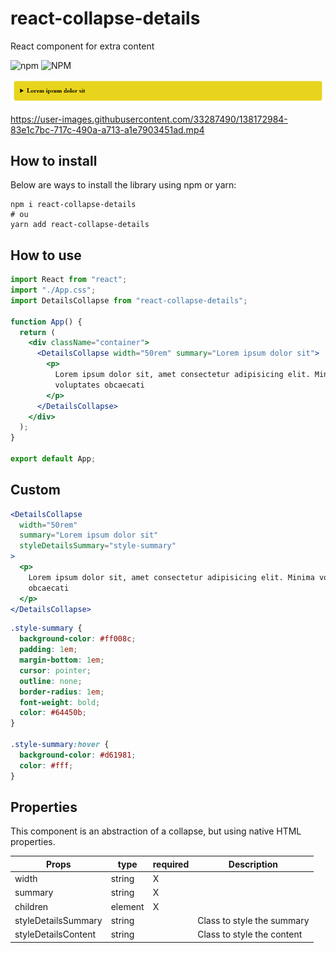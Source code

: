 # react-collapse-details

React component for extra content

![npm](https://img.shields.io/npm/v/react-collapse-details)
![NPM](https://img.shields.io/npm/l/react-collapse-details)

![Test Image 1](https://github.com/josellia/img-collapse/blob/master/collapse.PNG)

https://user-images.githubusercontent.com/33287490/138172984-83e1c7bc-717c-490a-a713-a1e7903451ad.mp4

## How to install

Below are ways to install the library using npm or yarn:

```
npm i react-collapse-details
# ou
yarn add react-collapse-details
```

## How to use

```jsx
import React from "react";
import "./App.css";
import DetailsCollapse from "react-collapse-details";

function App() {
  return (
    <div className="container">
      <DetailsCollapse width="50rem" summary="Lorem ipsum dolor sit">
        <p>
          Lorem ipsum dolor sit, amet consectetur adipisicing elit. Minima
          voluptates obcaecati
        </p>
      </DetailsCollapse>
    </div>
  );
}

export default App;
```

## Custom

```jsx
<DetailsCollapse
  width="50rem"
  summary="Lorem ipsum dolor sit"
  styleDetailsSummary="style-summary"
>
  <p>
    Lorem ipsum dolor sit, amet consectetur adipisicing elit. Minima voluptates
    obcaecati
  </p>
</DetailsCollapse>
```

```css
.style-summary {
  background-color: #ff008c;
  padding: 1em;
  margin-bottom: 1em;
  cursor: pointer;
  outline: none;
  border-radius: 1em;
  font-weight: bold;
  color: #64450b;
}

.style-summary:hover {
  background-color: #d61981;
  color: #fff;
}
```

## Properties

This component is an abstraction of a collapse, but using native HTML properties.

| Props               | type    | required | Description                |
| ------------------- | ------- | -------- | -------------------------- |
| width               | string  | X        |                            |
| summary             | string  | X        |                            |
| children            | element | X        |                            |
| styleDetailsSummary | string  |          | Class to style the summary |
| styleDetailsContent | string  |          | Class to style the content |
